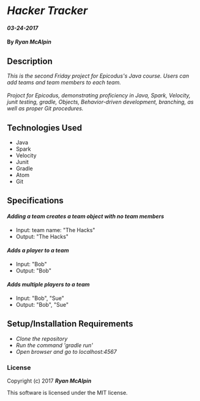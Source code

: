 # _Hacker Tracker_

#### _03-24-2017_

#### By _**Ryan McAlpin**_

## Description
_This is the second Friday project for Epicodus's Java course. Users can add teams and team members to each team._<br><br>
_Projoct for Epicodus, demonstrating proficiency in Java, Spark, Velocity, junit testing, gradle, Objects, Behavior-driven development, branching, as well as proper Git procedures._

## Technologies Used
 * Java
 * Spark
 * Velocity
 * Junit
 * Gradle
 * Atom
 * Git


## Specifications

#### _Adding a team creates a team object with no team members_
  * Input: team name: "The Hacks"
  * Output: "The Hacks"

#### _Adds a player to a team_
  * Input: "Bob"
  * Output: "Bob"

#### _Adds multiple players to a team_
  * Input: "Bob", "Sue"
  * Output: "Bob", "Sue"


## Setup/Installation Requirements

* _Clone the repository_
* _Run the command 'gradle run'_
* _Open browser and go to localhost:4567_


### License

Copyright (c) 2017 **_Ryan McAlpin_**

This software is licensed under the MIT license.
